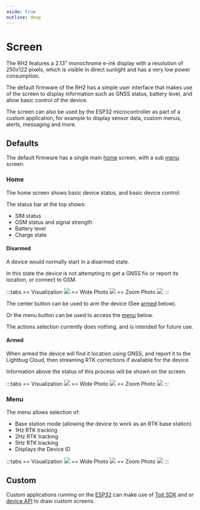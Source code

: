 ```yaml
---
aside: true
outline: deep
---
```


# Screen

The RH2 features a 2.13" monochrome e-ink display with a resolution of 250x122 pixels, which is visible in direct sunlight and has a very low power consumption.

The default firmware of the RH2 has a simple user interface that makes use of the screen to display information such as GNSS status, battery level, and allow basic control of the device.

The screen can also be used by the ESP32 microcontroller as part of a custom application, for example to display sensor data, custom menus, alerts, messaging and more.

## Defaults

The default firmware has a single main [home](#home) screen, with a sub [menu](#menu) screen.

### Home

The home screen shows basic device status, and basic device control.

The status bar at the top shows:
 - SIM status
 - GSM status and signal strength
 - Battery level
 - Charge state

#### Disarmed

A device would normally start in a disarmed state.

In this state the device is not attempting to get a GNSS fix or report its location, or connect to GSM.

:::tabs
== Visualization
![](https://upload.r2.lb.chasm.cloud/2025/10/imgur/lGxzg9U.png)
== Wide Photo
![](https://upload.r2.lb.chasm.cloud/2025/10/imgur/dF5X5Qn.png)
== Zoom Photo
![](https://upload.r2.lb.chasm.cloud/2025/10/imgur/42e4q6P.jpeg)
:::

The center button can be used to arm the device (See [armed](#armed) below).

Or the menu button can be used to access the [menu](#menu) below.

The actions selection currently does nothing, and is intended for future use.

#### Armed

When armed the device will find it location using GNSS, and report it to the Lightbug Cloud, then streaming RTK corrections if available for the device.

Information above the status of this process will be shown on the screen.

:::tabs
== Visualization
![](https://upload.r2.lb.chasm.cloud/2025/10/imgur/C05HoGx.png)
== Wide Photo
![](https://upload.r2.lb.chasm.cloud/2025/10/imgur/gnhrnfH.png)
== Zoom Photo
![](https://upload.r2.lb.chasm.cloud/2025/10/imgur/1hVj0c0.jpeg)
:::


### Menu

The menu allows selection of:
 - Base station mode (allowing the device to work as an RTK base station)
 - 1Hz RTK tracking
 - 2Hz RTK tracking
 - 5Hz RTK tracking
 - Displays the Device ID

:::tabs
== Visualization
![](https://upload.r2.lb.chasm.cloud/2025/10/imgur/pZ22H5j.png)
== Wide Photo
![](https://upload.r2.lb.chasm.cloud/2025/10/imgur/D0PxTPE.png)
== Zoom Photo
![](https://upload.r2.lb.chasm.cloud/2025/10/imgur/a0mwlDn.jpeg)
:::

## Custom

Custom applications running on the [ESP32](esp32) can make use of [Toit SDK](/devices/api/sdks/toit/) and or [device API](/devices/api/) to draw custom screens.
